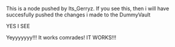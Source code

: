 This is a node pushed by Its_Gerryz. If you see this, then i will have succesfully pushed the changes i made to the DummyVault

YES I SEE

Yeyyyyyyy!!! It works comrades! IT WORKS!!!
